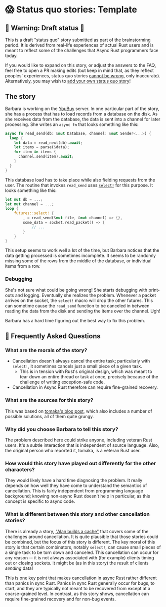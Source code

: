 # 😱 Status quo stories: Template

## 🚧 Warning: Draft status 🚧

This is a draft "status quo" story submitted as part of the brainstorming period. It is derived from real-life experiences of actual Rust users and is meant to reflect some of the challenges that Async Rust programmers face today. 

If you would like to expand on this story, or adjust the answers to the FAQ, feel free to open a PR making edits (but keep in mind that, as they reflect peoples' experiences, status quo stories [cannot be wrong], only inaccurate). Alternatively, you may wish to [add your own status quo story][htvsq]!

## The story

Barbara is working on the [YouBuy] server. In one particular part of the story, she has a process that has to load records from a database on the disk. As she receives data from the database, the data is sent into a channel for later processing. She writes an `async fn`  that looks something like this:

```rust
async fn read_send(db: &mut Database, channel: &mut Sender<...>) {
  loop {
    let data = read_next(db).await;
    let items = parse(&data);
    for item in items {
      channel.send(item).await;
    }
  }
}
```

This database load has to take place while also fielding requests from the user. The routine that invokes `read_send` uses [`select!`](https://docs.rs/futures/0.3.14/futures/macro.select.html) for this purpose. It looks something like this:

```rust
let mut db = ...;
let mut channel = ...;
loop {
    futures::select! {
        _ = read_send(&mut file, &mut channel) => {},
        some_data = socket.read_packet() => {
            // ...
        }
    }
}
```

This setup seems to work well a lot of the time, but Barbara notices that the data getting processed is sometimes incomplete. It seems to be randomly missing some of the rows from the middle of the database, or individual items from a row.

### Debugging

She's not sure what could be going wrong! She starts debugging with print-outs and logging. Eventually she realizes the problem. Whenever a packet arrives on the socket, the `select!` macro will drop the other futures. This can sometime cause the `read_send` function to be canceled in between reading the data from the disk and sending the items over the channel. Ugh!

Barbara has a hard time figuring out the best way to fix this problem.

## 🤔 Frequently Asked Questions

### **What are the morals of the story?**

* Cancellation doesn't always cancel the entire task; particularly with `select!`, it sometimes cancels just a small piece of a given task.
    * This is in tension with Rust's original design, which was meant to tear down an entire thread or task at once, precisely because of the challenge of writing exception-safe code.
* Cancellation in Async Rust therefore can require fine-grained recovery.

### **What are the sources for this story?**

This was based on [tomaka's blog post](https://tomaka.medium.com/a-look-back-at-asynchronous-rust-d54d63934a1c), which also includes a number of possible solutions, all of them quite grungy.

### **Why did you choose Barbara to tell this story?**

The problem described here could strike anyone, including veteran Rust users. It's a subtle interaction that is independent of source language. Also, the original person who reported it, tomaka, is a veteran Rust user.

### **How would this story have played out differently for the other characters?**

They would likely have a hard time diagnosing the problem. It really depends on how well they have come to understand the semantics of cancellation. This is fairly independent from programming language background; knowing non-async Rust doesn't help in particular, as this concept is specific to async code.

### What is different between this story and other cancellation stories?

There is already a story, ["Alan builds a cache"] that covers some of the challenges around cancellation. It is quite plausible that those stories could be combined, but the focus of this story is different. The key moral of this story is that certain combinators, notably `select!`, can cause small pieces of a single task to be torn down and canceled. This cancellation can occur for any reason -- it is not always associated with (for example) clients timing out or closing sockets. It might be (as in this story) the result of clients *sending* data!

This is one key point that makes cancellation in async Rust rather different than panics in sync Rust. Panics in sync Rust generally occur for bugs, to start, and they are typically not meant to be recovered from except at a coarse-grained level. In contrast, as this story shows, cancellation can require fine-grained recovery and for non-bug events.


["Alan builds a cache"]: alan_builds_a_cache.md
[character]: ../../characters.md
[status quo stories]: ../status_quo.md
[Alan]: ../../characters/alan.md
[Grace]: ../../characters/grace.md
[Niklaus]: ../../characters/niklaus.md
[Barbara]: ../../characters/barbara.md
[htvsq]: ../status_quo.md
[cannot be wrong]: ../../how_to_vision/comment.md#comment-to-understand-or-improve-not-to-negate-or-dissuade
[YouBuy]: ../../projects/YouBuy.md